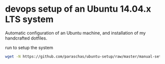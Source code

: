 devops setup of an Ubuntu 14.04.x LTS system
===

Automatic configuration of an Ubuntu machine, and installation of my handcrafted dotfiles.

run to setup the system
```sh
wget -N https://github.com/paraschas/ubuntu-setup/raw/master/manual-setup.sh && chmod +x manual-setup.sh && ./manual-setup.sh && rm -v manual-setup.sh
```
